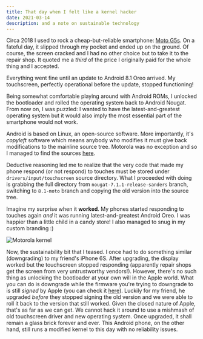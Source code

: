 ```yaml
---
title: That day when I felt like a kernel hacker
date: 2021-03-14
description: and a note on sustainable technology
---
```


Circa 2018 I used to rock a cheap-but-reliable smartphone: [Moto G5s](https://www.gsmarena.com/motorola_moto_g5s-8698.php).
On a fateful day, it slipped through my pocket and ended up on the ground. Of course, the screen cracked and I
had no other choice but to take it to the repair shop. It quoted me a _third_ of the price
I originally paid for the whole thing and I accepted.

Everything went fine until an update to Android 8.1 Oreo arrived. My touchscreen, perfectly
operational before the update, stopped functioning!

Being somewhat comfortable playing around with Android ROMs, I unlocked the bootloader and rolled the operating system back
to Android Nougat. From now on, I was puzzled: I wanted to have the latest-and-greatest operating system
but it would also imply the most essential part of the smartphone would not work.

Android is based on Linux, an open-source software. More importantly, it's _copyleft_ software which means
anybody who modifies it must give back modifications to the mainline source tree. Motorola was no exception and
so I managed to find the sources [here](https://github.com/premaca/kernel_motorola_msm8953_sanders).

Deductive reasoning led me to realize that the very code that made my phone respond (or not respond) to touches
must be stored under `drivers/input/touchscreen` source directory. What I proceeded with doing is grabbing the
full directory from  `nougat-7.1.1-release-sanders` branch, switching to `8.1-moto` branch and copying the old version
into the source tree.

Imagine my surprise when it **worked**. My phones started responding to touches again _and_ it was running latest-and-greatest
Android Oreo. I was happier than a little child in a candy store! I also managed to snug in my custom branding :)

![Motorola kernel](https://user-images.githubusercontent.com/499267/111919188-b8ccf000-8a99-11eb-93b4-1751383ea00e.png)

Now, the sustainability bit that I teased. I once had to do something similar (downgrading) to my friend's iPhone 6S.
After upgrading, the display worked but the touchscreen stopped responding (apparently repair shops get the screen from very untrustworthy vendors!). However, there's no such thing as unlocking the bootloader at your own will in the Apple world.
What you can do is downgrade while the firmware you're trying to downgrade to is still _signed_ by Apple (you can check it [here](https://ipsw.me/)).
Luckily for my friend, he upgraded _before_ they stopped signing the old version and we were able to roll it back
to the version that still worked. Given the closed nature of Apple, that's as far as we can get. We cannot hack it around to use a mishmash of old touchscreen driver and new operating system. Once upgraded, it shall remain a glass brick forever and ever.
This Android phone, on the other hand, still runs a modified kernel to this day with no reliability issues.
